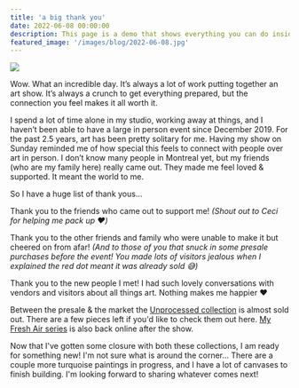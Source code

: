 ```yaml
---
title: 'a big thank you'
date: 2022-06-08 00:00:00
description: This page is a demo that shows everything you can do inside portfolio and blog posts.
featured_image: '/images/blog/2022-06-08.jpg'
---
```


![](/website/images/blog/2022-06-08.jpg)

Wow. What an incredible day. It’s always a lot of work putting together an art show. It’s always a crunch to get everything prepared, but the connection you feel makes it all worth it. 

I spend a lot of time alone in my studio, working away at things, and I haven’t been able to have a large in person event since December 2019. For the past 2.5 years, art has been pretty solitary for me. Having my show on Sunday reminded me of how special this feels to connect with people over art in person. I don’t know many people in Montreal yet, but my friends (who are my family here) really came out. They made me feel loved & supported. It meant the world to me. 

So I have a huge list of thank yous… 

Thank you to the friends who came out to support me! *(Shout out to Ceci for helping me pack up ❤️)*

Thank you to the other friends and family who were unable to make it but cheered on from afar!  *(And to those of you that snuck in some presale purchases before the event! You made lots of visitors jealous when I explained the red dot meant it was already sold 😅)*

Thank you to the new people I met! I had such lovely conversations with vendors and visitors about all things art. Nothing makes me happier ❤️

Between the presale & the market the [Unprocessed collection](/website/painting-collections/2022-6-unprocessed/) is almost sold out.  There are a few pieces left if you'd like to check them out here.  [My Fresh Air series](/website/painting-collections/2022-7-fresh-air/) is also back online after the show.

Now that I've gotten some closure with both these collections, I am ready for something new! I'm not sure what is around the corner... There are a couple more turquoise paintings in progress, and I have a lot of canvases to finish building.  I'm looking forward to sharing whatever comes next!
